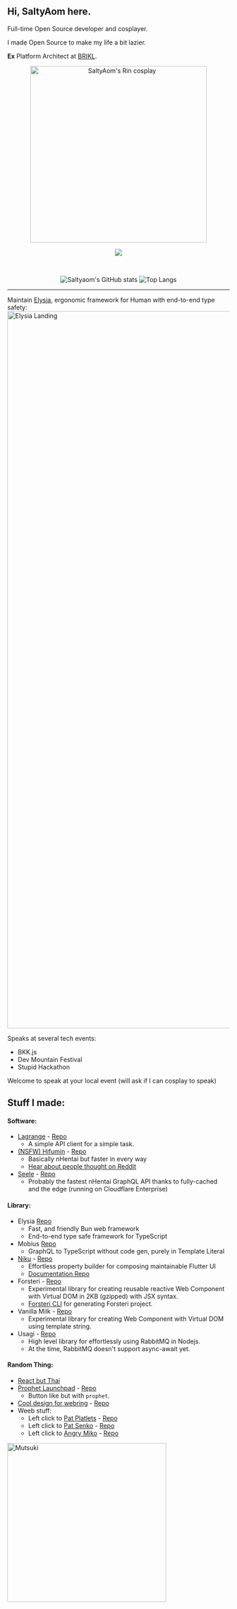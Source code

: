 ## Hi, SaltyAom here.
Full-time Open Source developer and cosplayer.

I made Open Source to make my life a bit lazier.

**Ex** Platform Architect at [BRIKL](https://www.brikl.com).

<!--- ![SaltyAom's Raiden Shogun cosplay](https://github.com/SaltyAom/SaltyAom/assets/35027979/a5fb5435-79a2-4dc7-9eb8-dd6c8af5969e) --->

<p align=center>
  <img width=400 src=https://github.com/SaltyAom/SaltyAom/assets/35027979/a141c0e8-e580-4cee-9167-ec3bfeaff93f alt="SaltyAom's Rin cosplay" />
</p>

<p align=center>
  <a href="https://skillicons.dev">
    <img src="https://skillicons.dev/icons?i=typescript,swift,rust,flutter,nodejs,react,nextjs,vue,nuxtjs,svelte,tailwind,tauri,nestjs,prisma,graphql,postgresql,planetscale,redis,firebase,actix,docker,kubernetes,cloudflare,aws,gcp" />
  </a>
</p>

<br />

<p align=center>
  <img alt="Saltyaom's GitHub stats" src=https://github-readme-stats.vercel.app/api?username=saltyaom&theme=default)](https://github.com/anuraghazra/github-readme-stats />
  <img alt="Top Langs" src=https://github-readme-stats.vercel.app/api/top-langs/?username=saltyaom&layout=compact&theme=default)](https://github.com/anuraghazra/github-readme-stats />
</p>

---

Maintain [Elysia](https://elysiajs.com), ergonomic framework for Human with end-to-end type safety:
<img width="1624" alt="Elysia Landing" src="https://github.com/SaltyAom/SaltyAom/assets/35027979/0187047e-b769-4634-aabf-7b74867ddfb5">

Speaks at several tech events:
- BKK.js
- Dev Mountain Festival
- Stupid Hackathon

Welcome to speak at your local event (will ask if I can cosplay to speak)

## Stuff I made:
#### Software:
- [Lagrange](https://github.com/SaltyAom/lagrange) - [Repo](https://github.com/SaltyAom/lagrange)
  - A simple API client for a simple task.
- [(NSFW) Hifumin](https://hifumin.app) - [Repo](https://github.com/SaltyAom/hifumin)
  - Basically nHentai but faster in every way
  - [Hear about people thought on Reddit](https://www.reddit.com/r/nhentai/comments/j9qf9m/i_made_nhentai_but_its_pinterest/)
- [Seele](https://seele.hifumin.app) - [Repo](https://github.com/SaltyAom/opener-akashic)
  - Probably the fastest nHentai GraphQL API thanks to fully-cached and the edge (running on Cloudflare Enterprise)

#### Library:
- Elysia [Repo](https://github.com/elysiajs/elysia)
  - Fast, and friendly Bun web framework
  - End-to-end type safe framework for TypeScript
- Mobius [Repo](https://github.com/saltyaom/mobius)
  - GraphQL to TypeScript without code gen, purely in Template Literal
- [Niku](https://niku.saltyaom.com) - [Repo](https://github.com/SaltyAom/niku)
  - Effortless property builder for composing maintainable Flutter UI
  - [Documentation Repo](https://github.com/saltyAom/niku-docs)
- Forsteri - [Repo](https://github.com/SaltyAom/forsteri)
  - Experimental library for creating reusable reactive Web Component with Virtual DOM in 2KB (gzipped) with JSX syntax.
  - [Forsteri CLI](https://github.com/saltyAom/forsteri-cli) for generating Forsteri project.
- Vanilla Milk - [Repo](https://github.com/saltyaom/vanilla-milk)
  - Experimental library for creating Web Component with Virtual DOM using template string.
- Usagi - [Repo](https://github.com/saltyAom/usagi)
  - High level library for effortlessly using RabbitMQ in Nodejs.
  - At the time, RabbitMQ doesn't support async-await yet.

#### Random Thing:
- [React but Thai](https://github.com/SaltyAom/react-but-thai)
- [Prophet Launchpad](http://prophet-launchpad.netlify.app/) - [Repo](https://github.com/SaltyAom/prophet-launchpad)
  - Button like but with `prophet`.
- [Cool design for webring](https://ouroboros-ring.netlify.app) - [Repo](https://github.com/saltyAom/saltyaom-webring)
- Weeb stuff:
  - Left click to [Pat Platlets](https://platelets.netlify.app/) - [Repo](https://github.com/saltyAom/platelets)
  - Left click to [Pat Senko](http://pat-senko.netlify.app/) - [Repo](https://github.com/saltyAom/pat-senko)
  - Left click to [Angry Miko](https://angry-miko.netlify.app/) - [Repo](https://github.com/saltyAom/miko)

<img src=https://user-images.githubusercontent.com/35027979/198816875-2bc9704e-c96d-4472-adb7-1bdb9d461e72.gif width=360 height=360 alt="Mutsuki" />
